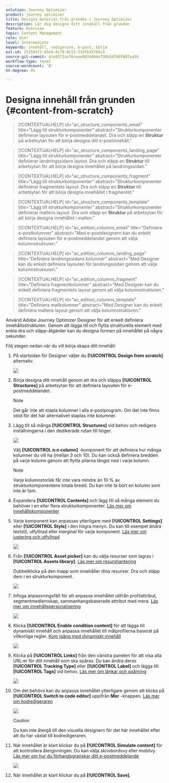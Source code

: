```yaml
---
solution: Journey Optimizer
product: journey optimizer
title: Designa material från grunden i Journey Optimizer
description: Lär dig designa ditt innehåll från grunden
feature: Overview
topic: Content Management
role: User
level: Intermediate
keywords: innehåll, redigerare, e-post, börja
exl-id: 151594f2-85e4-4c79-9c15-334fbd3768c4
source-git-commit: 4ce8573aa76ceae807d404e736b2d780f687aa56
workflow-type: tm+mt
source-wordcount: '0'
ht-degree: 0%

---
```


# Designa innehåll från grunden {#content-from-scratch}

>[!CONTEXTUALHELP]
>id="ac_structure_components_email"
>title="Lägg till strukturkomponenter"
>abstract="Strukturkomponenter definierar layouten för e-postmeddelandet. Dra och släpp en **Struktur** på arbetsytan för att börja designa ditt e-postinnehåll."

>[!CONTEXTUALHELP]
>id="ac_structure_components_landing_page"
>title="Lägg till strukturkomponenter"
>abstract="Strukturkomponenter definierar landningssidans layout. Dra och släpp en **Struktur** till arbetsytan för att börja designa innehållet på landningssidan."

>[!CONTEXTUALHELP]
>id="ac_structure_components_fragment"
>title="Lägg till strukturkomponenter"
>abstract="Strukturkomponenter definierar fragmentets layout. Dra och släpp en **Struktur** till arbetsytan för att börja designa innehållet i fragmentet."

>[!CONTEXTUALHELP]
>id="ac_structure_components_template"
>title="Lägg till strukturkomponenter"
>abstract="Strukturkomponenter definierar mallens layout. Dra och släpp en **Struktur** på arbetsytan för att börja designa innehållet i mallen."


>[!CONTEXTUALHELP]
>id="ac_edition_columns_email"
>title="Definiera e-postkolumner"
>abstract="Med e-postdesignern kan du enkelt definiera layouten för e-postmeddelandet genom att välja kolumnstrukturen."

>[!CONTEXTUALHELP]
>id="ac_edition_columns_landing_page"
>title="Definiera landningssidans kolumner"
>abstract="Med Designer kan du enkelt definiera layouten för landningssidan genom att välja kolumnstrukturen."

>[!CONTEXTUALHELP]
>id="ac_edition_columns_fragment"
>title="Definiera fragmentkolumner"
>abstract="Med Designer kan du enkelt definiera fragmentets layout genom att välja kolumnstrukturen."

>[!CONTEXTUALHELP]
>id="ac_edition_columns_template"
>title="Definiera mallkolumner"
>abstract="Med Designer kan du enkelt definiera mallens layout genom att välja kolumnstrukturen."


Använd Adobe Journey Optimizer Designer för att enkelt definiera innehållsstrukturen. Genom att lägga till och flytta strukturella element med enkla dra och släpp-åtgärder kan du designa formen på innehållet på några sekunder.

Följ stegen nedan när du vill börja skapa ditt innehåll:

1. På startsidan för Designer väljer du **[!UICONTROL Design from scratch]** alternativ.

   ![](assets/email_designer.png)

1. Börja designa ditt innehåll genom att dra och släppa **[!UICONTROL Structures]** på arbetsytan för att definiera layouten för e-postmeddelandet.

   >[!NOTE]
   >
   >Det går inte att stapla kolumner i alla e-postprogram. Om det inte finns stöd för det här alternativet staplas inte kolumner.

   <!--Once placed in the email, you cannot move nor remove your components unless there is already a content component or a fragment placed inside. This is not true in AJO - TBC?-->

1. Lägg till så många **[!UICONTROL Structures]** vid behov och redigera inställningarna i den dedikerade rutan till höger.

   ![](assets/email_designer_structure_components.png)

   Välj **[!UICONTROL n:n column]** -komponent för att definiera hur många kolumner du vill ha (mellan 3 och 10). Du kan också definiera bredden på varje kolumn genom att flytta pilarna längst ned i varje kolumn.

   >[!NOTE]
   >
   >Varje kolumnstorlek får inte vara mindre än 10 % av strukturkomponentens totala bredd. Du kan inte ta bort en kolumn som inte är tom.

1. Expandera **[!UICONTROL Contents]** och lägg till så många element du behöver i en eller flera strukturkomponenter. [Läs mer om innehållskomponenter](content-components.md)

1. Varje komponent kan anpassas ytterligare med **[!UICONTROL Settings]** eller **[!UICONTROL Style]** i den högra menyn. Du kan till exempel ändra textstil, utfyllnad eller marginal för varje komponent. [Läs mer om justering och utfyllnad](alignment-and-padding.md)

   ![](assets/email_designer_structure_component.png)

1. Från **[!UICONTROL Asset picker]** kan du välja resurser som lagras i **[!UICONTROL Assets library]**. [Läs mer om resurshantering](assets-essentials.md)

   Dubbelklicka på den mapp som innehåller dina resurser. Dra och släpp dem i en strukturkomponent.

   ![](assets/email_designer_asset_picker.png)

1. Infoga anpassningsfält för att anpassa innehållet utifrån profilattribut, segmentmedlemskap, sammanhangsbaserade attribut med mera. [Läs mer om innehållspersonalisering](../personalization/personalize.md)

   ![](assets/email_designer_personalization.png)

1. Klicka **[!UICONTROL Enable condition content]** för att lägga till dynamiskt innehåll och anpassa innehållet till målprofilerna baserat på villkorliga regler. [Kom igång med dynamiskt innehåll](../personalization/get-started-dynamic-content.md)

   ![](assets/email_designer_dynamic-content.png)

1. Klicka på **[!UICONTROL Links]** från den vänstra panelen för att visa alla URL:er för ditt innehåll som ska spåras. Du kan ändra deras **[!UICONTROL Tracking Type]** eller **[!UICONTROL Label]** och lägga till **[!UICONTROL Tags]** vid behov. [Läs mer om länkar och spårning](message-tracking.md)

   ![](assets/email_designer_links.png)

1. Om det behövs kan du anpassa innehållet ytterligare genom att klicka på **[!UICONTROL Switch to code editor]** uppifrån **Mer** -knappen. [Läs mer om kodredigeraren](code-content.md)

   ![](assets/email_designer_switch-to-code.png)

   >[!CAUTION]
   >
   >Du kan inte återgå till den visuella designern för det här innehållet efter att du har växlat till kodredigeraren.

1. När innehållet är klart klickar du på **[!UICONTROL Simulate content]** för att kontrollera återgivningen. Du kan välja skrivbordsvy eller mobilvy. [Läs mer om hur du förhandsgranskar ditt e-postmeddelande](preview.md)

   ![](assets/email_designer_simulate_content.png)

1. När innehållet är klart klickar du på **[!UICONTROL Save]**.

